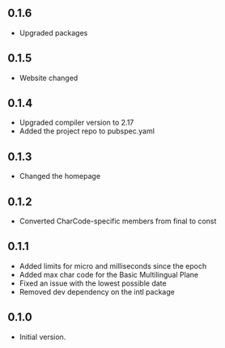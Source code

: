 ## 0.1.6

- Upgraded packages

## 0.1.5

- Website changed

## 0.1.4

- Upgraded compiler version to 2.17
- Added the project repo to pubspec.yaml

## 0.1.3

- Changed the homepage

## 0.1.2

- Converted CharCode-specific members from final to const

## 0.1.1

- Added limits for micro and milliseconds since the epoch
- Added max char code for the Basic Multilingual Plane
- Fixed an issue with the lowest possible date
- Removed dev dependency on the intl package

## 0.1.0

- Initial version.
